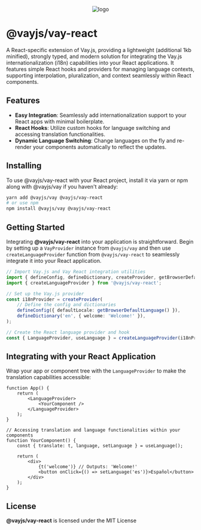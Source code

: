 <!-- @format -->

<p align="center">
    <img src="https://repository-images.githubusercontent.com/381157985/05895345-3bd0-4776-adf9-a74602953480" alt="logo"/>
</p>

# @vayjs/vay-react

A React-specific extension of Vay.js, providing a lightweight (additional 1kb minified), strongly typed, and modern solution for integrating the Vay.js internationalization (i18n) capabilities into your React applications. It features simple React hooks and providers for managing language contexts, supporting interpolation, pluralization, and context seamlessly within React components.

## Features

-   **Easy Integration**: Seamlessly add internationalization support to your React apps with minimal boilerplate.
-   **React Hooks**: Utilize custom hooks for language switching and accessing translation functionalities.
-   **Dynamic Language Switching**: Change languages on the fly and re-render your components automatically to reflect the updates.

## Installing

To use @vayjs/vay-react with your React project, install it via yarn or npm along with @vayjs/vay if you haven't already:

```sh
yarn add @vayjs/vay @vayjs/vay-react
# or use npm
npm install @vayjs/vay @vayjs/vay-react
```

## Getting Started

Integrating **@vayjs/vay-react** into your application is straightforward. Begin by setting up a `VayProvider` instance from `@vayjs/vay` and then use `createLanguageProvider` function from `@vayjs/vay-react` to seamlessly integrate it into your React application.

```ts
// Import Vay.js and Vay React integration utilities
import { defineConfig, defineDictionary, createProvider, getBrowserDefaultLanguage } from '@vayjs/vay';
import { createLanguageProvider } from '@vayjs/vay-react';

// Set up the Vay.js provider
const i18nProvider = createProvider(
    // Define the config and dictionaries
    defineConfig({ defaultLocale: getBrowserDefaultLanguage() }),
    defineDictionary('en', { welcome: 'Welcome!' }),
);

// Create the React language provider and hook
const { LanguageProvider, useLanguage } = createLanguageProvider(i18nProvider);
```

## Integrating with your React Application

Wrap your app or component tree with the `LanguageProvider` to make the translation capabilities accessible:

```tsx
function App() {
    return (
        <LanguageProvider>
            <YourComponent />
        </LanguageProvider>
    );
}

// Accessing translation and language functionalities within your components
function YourComponent() {
    const { translate: t, language, setLanguage } = useLanguage();

    return (
        <div>
            {t('welcome')} // Outputs: 'Welcome!'
            <button onClick={() => setLanguage('es')}>Español</button>
        </div>
    );
}
```

## License

**@vayjs/vay-react** is licensed under the MIT License
